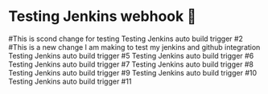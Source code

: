 # Testing Jenkins webhook 🚀
#This is scond change for testing 
Testing Jenkins auto build trigger #2
#This is a new change I am making to  test my jenkins and github integration
Testing Jenkins auto build trigger #5
Testing Jenkins auto build trigger #6
Testing Jenkins auto build trigger #7
Testing Jenkins auto build trigger #8
Testing Jenkins auto build trigger #9
Testing Jenkins auto build trigger #10
Testing Jenkins auto build trigger #11
